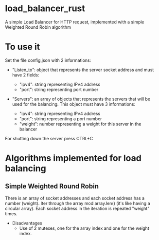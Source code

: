 # load_balancer_rust

A simple Load Balancer for HTTP request, implemented with a simple Weighted Round Robin algorithm

# To use it

Set the file config.json with 2 informations:

- "Listen_to": object that represents the server socket address and must have 2 fields:
   - "ipv4": string representing IPv4 address
   - "port": string representing port number

- "Servers": an array of objects that represents the servers that will be used for the balancing. This object must have 3 informations:
   - "ipv4": string representing IPv4 address
   - "port": string representing a port number
   - "weight": number representing a weight for this server in the balancer

For shutting down the server press CTRL+C

# Algorithms implemented for load balancing

## Simple Weighted Round Robin

There is an array of socket addresses and each socket address has a number (weight).
Iter through the array mod array.len() (it's like having a circular array). Each socket address in the iteration is repeated "weight" times.
- Disadvantages
    - Use of 2 mutexes, one for the array index and one for the weight index.
